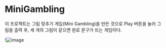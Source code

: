 # MiniGambling
이 프로젝트는 그림 맞추기 게임(Mini Gambling)을 만든 것으로 Play 버튼을 눌러 그림을 출력 후, 세 개의 그림이 같으면 완료 문구가 뜨는 게임이다.

!![image](https://github.com/user-attachments/assets/221d1172-720f-4409-af6e-cebbd7d1aab1)
